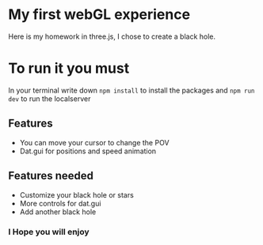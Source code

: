 # My first webGL experience
Here is my homework in three.js, I chose to create a black hole.

# To run it you must 
In your terminal write down `npm install` to install the packages and `npm run dev` to run the localserver

## Features
 - You can move your cursor to change the POV
 - Dat.gui for positions and speed animation

## Features needed
 - Customize your black hole or stars
 - More controls for dat.gui
 - Add another black hole

### I Hope you will enjoy